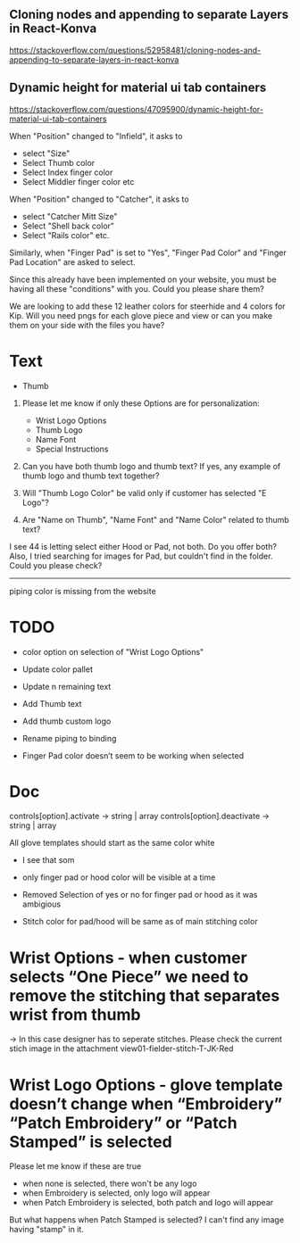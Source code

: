 ## Cloning nodes and appending to separate Layers in React-Konva
https://stackoverflow.com/questions/52958481/cloning-nodes-and-appending-to-separate-layers-in-react-konva

## Dynamic height for material ui tab containers
https://stackoverflow.com/questions/47095900/dynamic-height-for-material-ui-tab-containers

When "Position" changed to "Infield", it asks to 
- select "Size"
- Select Thumb color
- Select Index finger color
- Select Middler finger color etc

When "Position" changed to "Catcher", it asks to 
- select "Catcher Mitt Size"
- Select "Shell back color"
- Select "Rails color" etc.

Similarly, when "Finger Pad" is set to "Yes", "Finger Pad Color" and "Finger Pad Location" are asked to select.

Since this already have been implemented on your website, you must be having all these "conditions" with you.
Could you please share them? 


We are looking to add these 12 leather colors for steerhide and 4 colors for Kip. Will you need pngs for each glove piece and view or can you make them on your side with the files you have?

# Text
- Thumb



1. Please let me know if only these Options are for personalization:
   - Wrist Logo Options
   - Thumb Logo
   - Name Font
   - Special Instructions


2. Can you have both thumb logo and thumb text? If yes, any example of thumb logo and thumb text together?

3. Will "Thumb Logo Color" be valid only if customer has selected "E Logo"?

4. Are "Name on Thumb", "Name Font" and "Name Color" related to thumb text?


I see 44 is letting select either Hood or Pad, not both. Do you offer both?
Also, I tried searching for images for Pad, but couldn't find in the folder. Could you please check?


-----------
piping color is missing from the website



# TODO
- color option on selection of "Wrist Logo Options"

- Update color pallet
- Update n remaining text
- Add Thumb text
- Add thumb custom logo
- Rename piping to binding
- Finger Pad color doesn’t seem to be working when selected



# Doc
controls[option].activate -> string | array
controls[option].deactivate -> string | array

All glove templates should start as the same color white
- I see that som


- only finger pad or hood color will be visible at a time
- Removed Selection of yes or no for finger pad or hood as it was ambigious
- Stitch color for pad/hood will be same as of main stitching color

# Wrist Options - when customer selects “One Piece” we need to remove the stitching that separates wrist from thumb
-> In this case designer has to seperate stitches. Please check the current stich image in the attachment
view01-fielder-stitch-T-JK-Red

# Wrist Logo Options - glove template doesn’t change when “Embroidery” “Patch Embroidery” or “Patch Stamped” is selected
Please let me know if these are true
- when none is selected, there won't be any logo
- when Embroidery is selected, only logo will appear
- when Patch Embroidery is selected, both patch and logo will appear

But what happens when Patch Stamped is selected? I can't find any image having "stamp" in it.